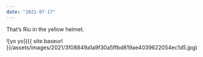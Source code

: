```yaml
---
date: "2021-07-17"
---
```


That’s Riu in the yellow helmet.

![yo yo]({{ site.baseurl }}/assets/images/2021/3f08849a1a9f30a5ffbd819ae4039622054ec1d5.jpg)
